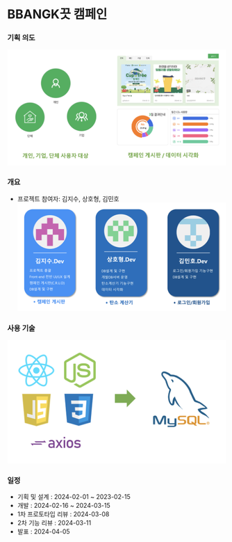 ﻿# BBANGK끗 캠페인
<!-- * readme 작성요령: https://velog.io/@gmlstjq123/Readme.md-%ED%8C%8C%EC%9D%BC-%EC%9E%91%EC%84%B1%EB%B2%95 -->

### 기획 의도
![plan](https://github.com/jisoooo17/bbangkkeut_campaign/blob/main/intro.png)

### 개요
* 프로젝트 참여자: 김지수, 상호형, 김민호
![team](https://github.com/jisoooo17/bbangkkeut_campaign/blob/main/introduce-team.png) 

### 사용 기술
![stack](https://github.com/jisoooo17/bbangkkeut_campaign/blob/main/tech-stack.png)



### 일정
* 기획 및 설계 : 2024-02-01 ~ 2023-02-15
* 개발 : 2024-02-16 ~ 2024-03-15
* 1차 프로토타입 리뷰 : 2024-03-08
* 2차 기능 리뷰 : 2024-03-11
* 발표 : 2024-04-05



<!-- ## 확인용
<img src="https://github.com/Sangbbgg/ezTeam2_campaign/assets/151603886/9357efe9-6554-42fb-aa41-938f9389eb33"> -->

